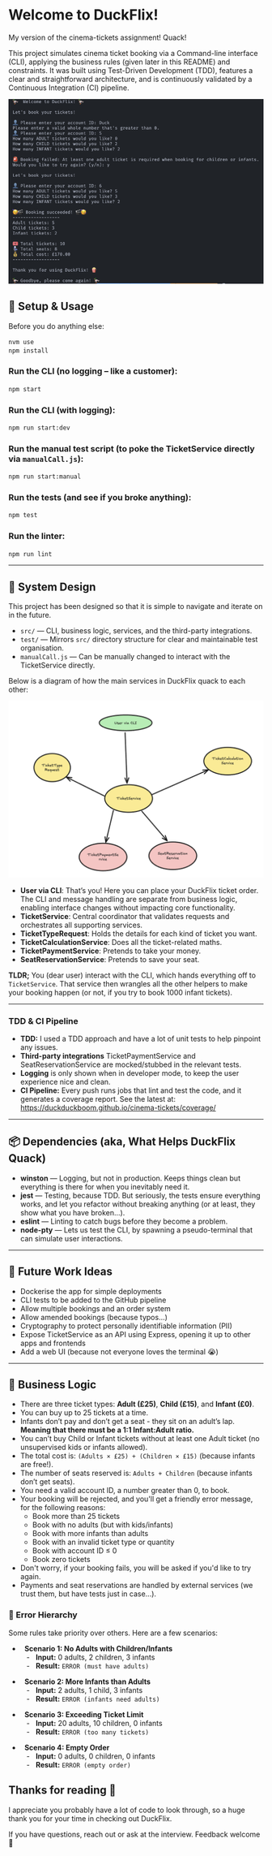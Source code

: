 # Welcome to DuckFlix!

My version of the cinema-tickets assignment! Quack!


This project simulates cinema ticket booking via a Command-line interface (CLI), applying the business rules (given later in this README) and constraints. It was built using Test-Driven Development (TDD), features a clear and straightforward architecture, and is continuously validated by a Continuous Integration (CI) pipeline.


![DuckFlix CLI in action](/DuckFlix-Demo.png)



## 🦆 Setup & Usage

Before you do anything else:
```sh
nvm use
npm install
```

### Run the CLI (no logging – like a customer):
```sh
npm start
```

### Run the CLI (with logging):
```sh
npm run start:dev
```

  ### Run the manual test script (to poke the TicketService directly via `manualCall.js`):
```sh
npm run start:manual
```

### Run the tests (and see if you broke anything):
```sh
npm test
```

  ### Run the linter:
```sh
npm run lint
```
---
## 📝 System Design


This project has been designed so that it is simple to navigate and iterate on in the future.

- `src/` — CLI, business logic, services, and the third-party integrations.
- `test/` — Mirrors `src/` directory structure for clear and maintainable test organisation.
- `manualCall.js` — Can be manually changed to interact with the TicketService directly.


Below is a diagram of how the main services in DuckFlix quack to each other:

![Cinema Ticket Architecture Diagram](/CT-architecture2.png)

  

- **User via CLI**: That’s you! Here you can place your DuckFlix ticket order. The CLI and message handling are separate from business logic, enabling interface changes without impacting core functionality.
- **TicketService**: Central coordinator that validates requests and orchestrates all supporting services.
- **TicketTypeRequest**: Holds the details for each kind of ticket you want.
- **TicketCalculationService**: Does all the ticket-related maths.
- **TicketPaymentService**: Pretends to take your money.
- **SeatReservationService**: Pretends to save your seat.

**TLDR;**
You (dear user) interact with the CLI, which hands everything off to `TicketService`. That service then wrangles all the other helpers to make your booking happen (or not, if you try to book 1000 infant tickets).

---
### TDD & CI Pipeline
- **TDD:** I used a TDD approach and have a lot of unit tests to help pinpoint any issues.
- **Third-party integrations** TicketPaymentService and SeatReservationService are mocked/stubbed in the relevant tests.
- **Logging** is only shown when in developer mode, to keep the user experience nice and clean.
- **CI Pipeline:** Every push runs jobs that lint and test the code, and it generates a coverage report. See the latest at: https://duckduckboom.github.io/cinema-tickets/coverage/

---
## 📦 Dependencies (aka, What Helps DuckFlix Quack)

- **winston** — Logging, but not in production. Keeps things clean but everything is there for when you inevitably need it.
- **jest** — Testing, because TDD. But seriously, the tests ensure everything works, and let you refactor without breaking anything (or at least, they show what you have broken...).
- **eslint** — Linting to catch bugs before they become a problem.
- **node-pty** — Lets us test the CLI, by spawning a pseudo-terminal that can simulate user interactions.

---

## 🪺 Future Work Ideas
- Dockerise the app for simple deployments
- CLI tests to be added to the GitHub pipeline
- Allow multiple bookings and an order system
- Allow amended bookings (because typos...)
- Cryptography to protect personally identifiable information (PII) 
- Expose TicketService as an API using Express, opening it up to other apps and frontends
- Add a web UI (because not everyone loves the terminal 😭)

---

  ## 🧠 Business Logic
  
- There are three ticket types: **Adult (£25)**, **Child (£15)**, and **Infant (£0)**.
- You can buy up to 25 tickets at a time.
- Infants don’t pay and don’t get a seat - they sit on an adult’s lap. **Meaning that there must be a 1:1 Infant:Adult ratio.**
- You can’t buy Child or Infant tickets without at least one Adult ticket (no unsupervised kids or infants allowed).
- The total cost is: `(Adults × £25) + (Children × £15)` (because infants are free!).
- The number of seats reserved is: `Adults + Children` (because infants don’t get seats).
- You need a valid account ID, a number greater than 0, to book.
- Your booking will be rejected, and you'll get a friendly error message, for the following reasons:
  - Book more than 25 tickets
  - Book with no adults (but with kids/infants)
  - Book with more infants than adults
  - Book with an invalid ticket type or quantity
  - Book with account ID ≤ 0
  - Book zero tickets
- Don't worry, if your booking fails, you will be asked if you'd like to try again.
- Payments and seat reservations are handled by external services (we trust them, but have tests just in case...).

### 🚨 Error Hierarchy 

Some rules take priority over others. Here are a few scenarios:  
  
-   **Scenario 1: No Adults with Children/Infants**  
    -   **Input:** 0 adults, 2 children, 3 infants  
    -   **Result:** `ERROR (must have adults)`  
  
-   **Scenario 2: More Infants than Adults**  
    -   **Input:** 2 adults, 1 child, 3 infants  
    -   **Result:** `ERROR (infants need adults)`  
  
-   **Scenario 3: Exceeding Ticket Limit**  
    -   **Input:** 20 adults, 10 children, 0 infants  
    -   **Result:** `ERROR (too many tickets)`  
  
-   **Scenario 4: Empty Order**  
    -   **Input:** 0 adults, 0 children, 0 infants  
    -   **Result:** `ERROR (empty order)`
  

## Thanks for reading 👏

I appreciate you probably have a lot of code to look through, so a huge thank you for your time in checking out DuckFlix.

If you have questions, reach out or ask at the interview. Feedback welcome 🦆
